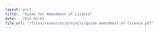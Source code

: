 ```yaml
---
layout: post
title:  "Guide for Amendment of Licence"
date:   2018-04-01
file_url: "/files/resources/projects/guide-amendment-of-licence.pdf"
---
```

